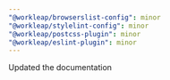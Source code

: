 ```yaml
---
"@workleap/browserslist-config": minor
"@workleap/stylelint-config": minor
"@workleap/postcss-plugin": minor
"@workleap/eslint-plugin": minor
---
```


Updated the documentation

